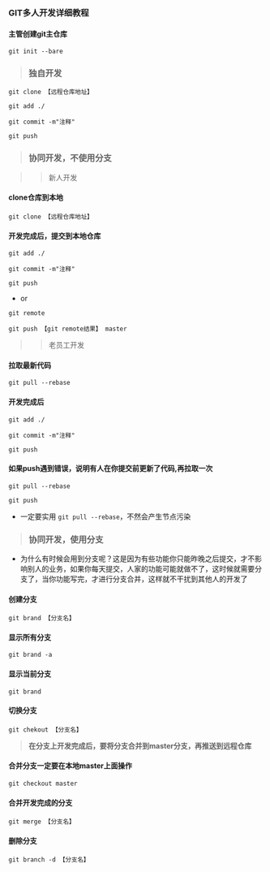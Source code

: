 ### GIT多人开发详细教程

#### 主管创建git主仓库
```
git init --bare
```

> ### **独自开发**

```
git clone 【远程仓库地址】
```
```
git add ./
```
```
git commit -m"注释"
```
```
git push
```


> ### **协同开发，不使用分支**

>> 新人开发

#### clone仓库到本地
```
git clone 【远程仓库地址】
```

#### 开发完成后，提交到本地仓库
```
git add ./
```
```
git commit -m"注释"
```
```
git push
```

* or
```
git remote
```
```
git push 【git remote结果】 master
```

>> 老员工开发


#### 拉取最新代码
```
git pull --rebase
```

#### 开发完成后
```
git add ./
```
```
git commit -m"注释"
```
```
git push
```

#### 如果push遇到错误，说明有人在你提交前更新了代码,再拉取一次
```
git pull --rebase
```
```
git push
```

* 一定要实用 `git pull --rebase`，不然会产生节点污染


> ### **协同开发，使用分支**

* 为什么有时候会用到分支呢？这是因为有些功能你只能昨晚之后提交，才不影响别人的业务，如果你每天提交，人家的功能可能就做不了，这时候就需要分支了，当你功能写完，才进行分支合并，这样就不干扰到其他人的开发了

#### 创建分支
```
git brand 【分支名】
```

#### 显示所有分支
```
git brand -a
```

#### 显示当前分支
```
git brand
```

#### 切换分支
```
git chekout 【分支名】
```

> **在分支上开发完成后，要将分支合并到master分支，再推送到远程仓库**

#### 合并分支一定要在本地master上面操作
```
git checkout master
```

#### 合并开发完成的分支
```
git merge 【分支名】
```

#### 删除分支
```
git branch -d 【分支名】
```
